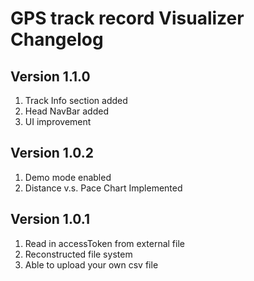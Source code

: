 # GPS track record Visualizer Changelog

## Version 1.1.0
1. Track Info section added
2. Head NavBar added
3. UI improvement

## Version 1.0.2
1. Demo mode enabled
2. Distance v.s. Pace Chart Implemented

## Version 1.0.1
1. Read in accessToken from external file
2. Reconstructed file system
3. Able to upload your own csv file